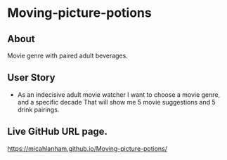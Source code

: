 # Moving-picture-potions

## About
Movie genre with paired adult beverages.

## User Story
- As an indecisive adult movie watcher
I want to choose a movie genre, and a specific decade
That will show me 5 movie suggestions and 5 drink pairings. 

## Live GitHub URL page. 
https://micahlanham.github.io/Moving-picture-potions/
